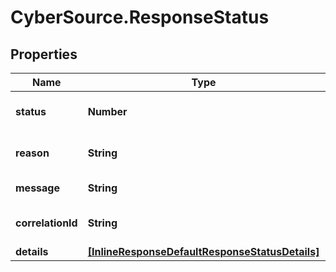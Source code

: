 # CyberSource.ResponseStatus

## Properties
Name | Type | Description | Notes
------------ | ------------- | ------------- | -------------
**status** | **Number** | HTTP Status code. | [optional] 
**reason** | **String** | Error Reason Code. | [optional] 
**message** | **String** | Error Message. | [optional] 
**correlationId** | **String** | API correlation ID. | [optional] 
**details** | [**[InlineResponseDefaultResponseStatusDetails]**](InlineResponseDefaultResponseStatusDetails.md) |  | [optional] 


